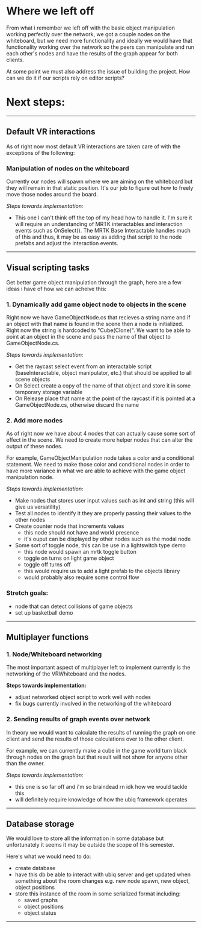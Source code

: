 # Where we left off

From what i remember we left off with the basic object manipulation working perfectly over the network, we got a couple nodes on the whiteboard, but we need more functionality and ideally we would have that functionality working over the network so the peers can manipulate and run each other's nodes and have the results of the graph appear for both clients.

At some point we must also address the issue of building the project. How can we do it if our scripts rely on editor scripts?

# Next steps:
---
## Default VR interactions

As of right now most default VR interactions are taken care of with the exceptions of the following:

### Manipulation of nodes on the whiteboard

Currently our nodes will spawn where we are aiming on the whiteboard but they will remain in that static position. It's our job to figure out how to freely move those nodes around the board.

*Steps towards implementation:*
- This one I can't think off the top of my head how to handle it. I'm sure it will require an understanding of MRTK interactables and interaction events such as OnSelect(). The MRTK Base Interactable handles much of this and thus, it may be as easy as adding that script to the node prefabs and adjust the interaction events.

---
## Visual scripting tasks

Get better game object manipulation through the graph, here are a few ideas i have of how we can acheive this:

### 1. Dynamically add game object node to objects in the scene

Right now we have GameObjectNode.cs that recieves a string name and if an object with that name is found in the scene then a node is initialized. Right now the string is hardcoded to "Cube(Clone)". We want to be able to point at an object in the scene and pass the name of that object to GameObjectNode.cs.

*Steps towards implementation:*
- Get the raycast select event from an interactable script (baseInteractable, object manipulator, etc.) that should be applied to all scene objects
- On Select create a copy of the name of that object and store it in some temporary storage variable
- On Release place that name at the point of the raycast if it is pointed at a GameObjectNode.cs, otherwise discard the name

### 2. Add more nodes

As of right now we have about 4 nodes that can actually cause some sort of effect in the scene. We need to create more helper nodes that can alter the output of these nodes.

For example, GameObjectManipulation node takes a color and a conditional statement. We need to make those color and conditional nodes in order to have more variance in what we are able to achieve with the game object manipulation node.

*Steps towards implementation:*
- Make nodes that stores user input values such as int and string (this will give us versatility)
- Test all nodes to identify it they are properly passing their values to the other nodes 
- Create counter node that increments values
	- this node should not have and world presence
	- it's ouput can be displayed by other nodes such as the modal node
- Some sort of toggle node, this can be use in a lightswitch type demo
	- this node would spawn an mrtk toggle button
	- toggle on turns on light game object
	- toggle off turns off
	- this would require us to add a light prefab to the objects library
	- would probably also require some control flow

### Stretch goals:
- node that can detect collisions of game objects
- set up basketball demo

---
## Multiplayer functions

### 1. Node/Whiteboard networking

The most important aspect of multiplayer left to implement currently is the networking of the VRWhiteboard and the nodes.

**Steps towards implementation:**
- adjust networked object script to work well with nodes
- fix bugs currently involved in the networking of the whiteboard


### 2. Sending results of graph events over network

In theory we would want to calculate the results of running the graph on one client and send the results of those calculations over to the other client.

For example, we can currently make a cube in the game world turn black through nodes on the graph but that result will not show for anyone other than the owner.

*Steps towards implementation:*
- this one is so far off and i'm so braindead rn idk how we would tackle this
- will definitely require knowledge of how the ubiq framework operates

---
## Database storage

We would love to store all the information in some database but unfortunately it seems it may be outside the scope of this semester.

Here's what we would need to do:
- create database
- have this db be able to interact with ubiq server and get updated when something about the room changes e.g. new node spawn, new object, object positions
- store this instance of the room in some serialized format including:
	- saved graphs
	- object positions
	- object status
---